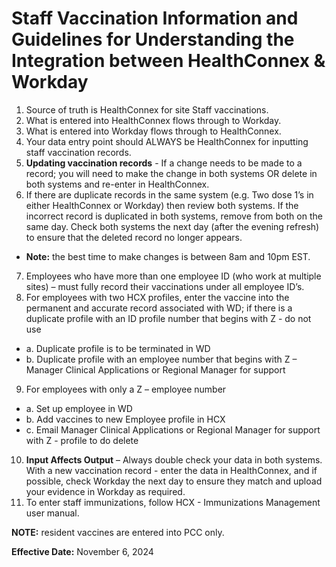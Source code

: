 # Staff Vaccination Information and Guidelines for Understanding the Integration between HealthConnex & Workday

1. Source of truth is HealthConnex for site Staff vaccinations.
2. What is entered into HealthConnex flows through to Workday.
3. What is entered into Workday flows through to HealthConnex.
4. Your data entry point should ALWAYS be HealthConnex for inputting staff vaccination records.
5. **Updating vaccination records** - If a change needs to be made to a record; you will need to make the change in both systems OR delete in both systems and re-enter in HealthConnex.
6. If there are duplicate records in the same system (e.g. Two dose 1’s in either HealthConnex or Workday) then review both systems. If the incorrect record is duplicated in both systems, remove from both on the same day. Check both systems the next day (after the evening refresh) to ensure that the deleted record no longer appears.
- **Note:** the best time to make changes is between 8am and 10pm EST.
7. Employees who have more than one employee ID (who work at multiple sites) – must fully record their vaccinations under all employee ID’s.
8. For employees with two HCX profiles, enter the vaccine into the permanent and accurate record associated with WD; if there is a duplicate profile with an ID profile number that begins with Z - do not use
- a. Duplicate profile is to be terminated in WD
- b. Duplicate profile with an employee number that begins with Z – Manager Clinical Applications or Regional Manager for support
9. For employees with only a Z – employee number
- a. Set up employee in WD
- b. Add vaccines to new Employee profile in HCX
- c. Email Manager Clinical Applications or Regional Manager for support with Z - profile to do delete
10. **Input Affects Output** – Always double check your data in both systems. With a new vaccination record - enter the data in HealthConnex, and if possible, check Workday the next day to ensure they match and upload your evidence in Workday as required.
11. To enter staff immunizations, follow HCX - Immunizations Management user manual.

**NOTE:** resident vaccines are entered into PCC only.

**Effective Date:** November 6, 2024